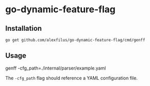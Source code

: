 # go-dynamic-feature-flag

## Installation

```
go get github.com/alexfilus/go-dynamic-feature-flag/cmd/genff
```

## Usage

genff -cfg_path=./internal/parser/example.yaml

The `-cfg_path` flag should reference a YAML configuration file.
